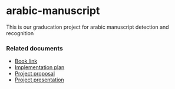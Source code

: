 # arabic-manuscript
This is our graducation project for arabic manuscript detection and recognition

### Related documents
- [Book link](https://www.overleaf.com/3856911155ghxyztqchcvn)
- [Implementation plan](https://docs.google.com/spreadsheets/d/1irtn_92P1dAKkKRBf7Cj6avs2EdPW3-TVCY0N-KqaOE/edit?usp=sharing)
- [Project proposal](https://docs.google.com/document/d/12O2DOqlpdWmnmji1PYxeqzZi2ZedFNJoLc0nqSufr1c/edit?usp=sharing)
- [Project presentation](https://docs.google.com/presentation/d/1GOzUrIwBy7GjwGtruEnqm4YQkz0ImCB6jukSig8rUc8/edit#slide=id.p1)

